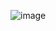 ![image](https://user-images.githubusercontent.com/97829483/155858996-8fa82197-0ecb-4223-a0f9-afef9a3417ab.png)
